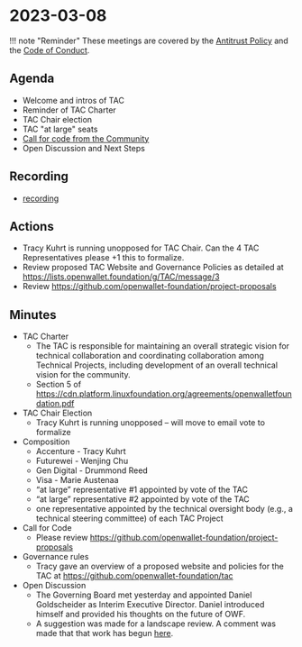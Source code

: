 [//]: # (SPDX-License-Identifier: CC-BY-4.0)

# 2023-03-08

!!! note "Reminder"
    These meetings are covered by the [Antitrust Policy](../governance/antitrust.md) and the [Code of Conduct](../governance/code-of-conduct.md).

## Agenda
- Welcome and intros of TAC
- Reminder of TAC Charter
- TAC Chair election
- TAC "at large" seats
- [Call for code from the Community](https://github.com/openwallet-foundation/project-proposals)
- Open Discussion and Next Steps

## Recording
- [recording](https://zoom.us/rec/play/onZR9u2vDeJtXzh6O29DlBCUus9bPcii42EJ6kS856o7lfAxZjxnyZeNDxjc6nABLxr3SODHdMseabo.PchpQ4NFfFW6C2Xi?continueMode=true&_x_zm_rtaid=s6wtX80nT2GBxgWCKgm0Ew.1678372193696.841be78afaf795467f014ebb23f87915&_x_zm_rhtaid=123)

## Actions
- Tracy Kuhrt is running unopposed for TAC Chair.  Can the 4 TAC Representatives please +1 this to formalize.
- Review proposed TAC Website and Governance Policies as detailed at https://lists.openwallet.foundation/g/TAC/message/3
- Review https://github.com/openwallet-foundation/project-proposals

## Minutes

- TAC Charter
    - The TAC is responsible for maintaining an overall strategic vision for technical collaboration and coordinating collaboration among Technical Projects, including development of an overall technical vision for the community.
    - Section 5 of https://cdn.platform.linuxfoundation.org/agreements/openwalletfoundation.pdf
- TAC Chair Election
    - Tracy Kuhrt is running unopposed – will move to email vote to formalize
- Composition
    - Accenture - Tracy Kuhrt
    - Futurewei - Wenjing Chu
    - Gen Digital - Drummond Reed
    - Visa - Marie Austenaa
    - “at large” representative #1 appointed by vote of the TAC
    - “at large” representative #2 appointed by vote of the TAC
    - one representative appointed by the technical oversight body (e.g., a technical steering committee) of each TAC Project
- Call for Code
    - Please review https://github.com/openwallet-foundation/project-proposals
- Governance rules
    - Tracy gave an overview of a proposed website and policies for the TAC at https://github.com/openwallet-foundation/tac
- Open Discussion
    - The Governing Board met yesterday and appointed Daniel Goldscheider as Interim Executive Director.  Daniel introduced himself and provided his thoughts on the future of OWF.
    - A suggestion was made for a landscape review.  A comment was made that that work has begun [here](https://docs.google.com/spreadsheets/d/1SXX4F3i2vIZmMxgD4HtmiiUY1fB3OwPc_xziOoO_Zpk/edit#gid=0).
